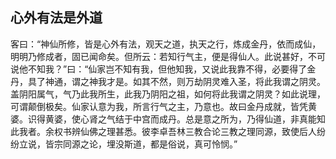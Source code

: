 ## 心外有法是外道

客曰：“神仙所修，皆是心外有法，观天之道，执天之行，炼成金丹，依而成仙，明明乃修成者，固已闻命矣。但所云：若知行气主，便是得仙人。此说甚好，不可说他不知我？”曰：“仙家岂不知有我，但他知我，又说此我靠不得，必要得了金丹，具了神通，谓之神我才是。如其不然，则万劫阴灵难入圣，将此我谓之阴灵。盖阴阳属气，气乃此我所生，此我乃阴阳之祖，如何将此我谓之阴灵？如此说理，可谓颠倒极矣。仙家认意为我，所言行气之主，乃意也。故曰金丹成就，皆凭黄婆。识得黄婆，使心肾之气结于中宫而成丹。总是意之所为，乃得仙道，非真能知此我者。余权书辨仙佛之理甚悉。彼李卓吾林三教合论三教之理同源，致使后人纷纷立说，皆宗同源之论，埋没斯道，都是俗说，真可怜悯。”
